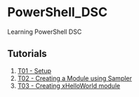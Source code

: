 # PowerShell_DSC
Learning PowerShell DSC


## Tutorials

1. [T01 - Setup](./Tutorials/T01/ReadMe.md)
2. [T02 - Creating a Module using Sampler](./Tutorials/T02/ReadMe.md)
3. [T03 - Creating xHelloWorld module](./Tutorials/T03/ReadMe.md)

